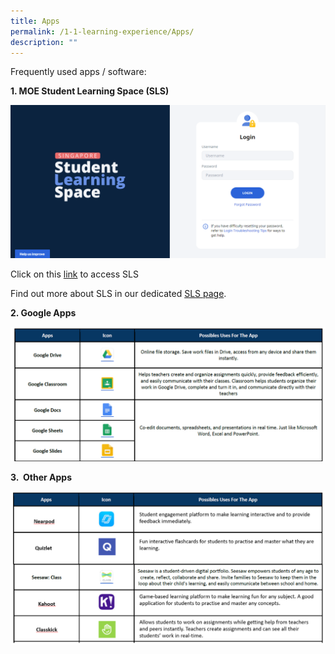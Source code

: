 ```yaml
---
title: Apps
permalink: /1-1-learning-experience/Apps/
description: ""
---
```

  
  

Frequently used apps / software:  

  

**1\. MOE Student Learning Space (SLS)**

![](/images/Our%20Curriculum/Signature%20Programmes/11%20Learning%20Experience/Apps/A1.png)

Click on this [link](https://vle.learning.moe.edu.sg/login) to access SLS

  

Find out more about SLS in our dedicated [SLS page](https://kranjipri.moe.edu.sg/our-curriculum/departments/information-and-communication-technology-ict/student-learning-space). 

  

**2\. Google Apps**

![](/images/Our%20Curriculum/Signature%20Programmes/11%20Learning%20Experience/Apps/A2.png)

**3.  Other Apps**

![](/images/Our%20Curriculum/Signature%20Programmes/11%20Learning%20Experience/Apps/A3.png)